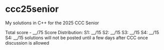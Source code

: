 # ccc25senior
My solutions in C++ for the 2025 CCC Senior

Total score - __/75
Score Distribution:
S1: __/15
S2: __/15
S3: __/15
S4: __/15
S4: __/15
solutions will not be posted until a few days after CCC once discussion is allowed
